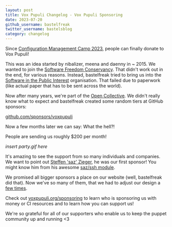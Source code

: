 ```yaml
---
layout: post
title: Vox Pupuli Changelog - Vox Pupuli Sponsoring
date: 2023-07-20
github_username: bastelfreak
twitter_username: bastelsblog
category: changelog
---
```


Since [Configuration Management Camp 2023](https://cfgmgmtcamp.eu/), people can
finally donate to Vox Pupuli!

This was an idea started by nibalizer, meena and daenny in ~ 2015. We wanted to
join the [Software Freedom Conservancy](https://sfconservancy.org/). That
didn't work out in the end, for various reasons. Instead, bastelfreak tried to
bring us into the [Software in the Public Interest](https://www.spi-inc.org/)
organisation. That failed due to paperwork (like actual paper that has to be
sent across the world).

Now after many years, we're part of the
[Open Collective](https://opencollective.com/vox-pupuli). We didn't really know
what to expect and bastelfreak created some random tiers at GitHub sponsors:

[github.com/sponsors/voxpupuli](https://github.com/sponsors/voxpupuli)

Now a few months later we can say: What the hell?!

People are sending us roughly $200 per month!

*insert party.gif here* <!-- markdownlint-disable-line MD036 -->

It's amazing to see the support from so many individuals and companies. We want
to point out [Steffen 'saz' Zieger](https://github.com/saz), he was our first
sponsor! You might know him from his awesome
[saz/ssh module](https://forge.puppet.com/modules/saz/ssh).

We promised all bigger sponsors a place on our website (well, bastelfreak did
that). Now we've so many of them, that we had to adjust our design a
[few times](https://github.com/voxpupuli/voxpupuli.github.io/pull/306).

Check out [voxpupuli.org/sponsoring](https://voxpupuli.org/sponsoring/) to learn
who is sponsoring us with money or CI resources and to learn how you can support
us!

We're so grateful for all of our supporters who enable us to keep the puppet
community up and running <3
